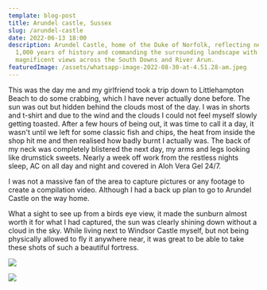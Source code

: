 ```yaml
---
template: blog-post
title: Arundel castle, Sussex
slug: /arundel-castle
date: 2022-06-13 18:00
description: Arundel Castle, home of the Duke of Norfolk, reflecting nearly
  1,000 years of history and commanding the surrounding landscape with
  magnificent views across the South Downs and River Arun.
featuredImage: /assets/whatsapp-image-2022-08-30-at-4.51.28-am.jpeg
---
```

T﻿his was the day me and my girlfriend took a trip down to Littlehampton Beach to do some crabbing, which I have never actually done before. The sun was out but hidden behind the clouds most of the day. I was in shorts and t-shirt and due to the wind and the clouds I could not feel myself slowly getting toasted. After a few hours of being out, it was time to call it a day, it wasn't until we left for some classic fish and chips, the heat from inside the shop hit me and then realised how badly burnt I actually was. The back of my neck was completely blistered the next day, my arms and legs looking like drumstick sweets. Nearly a week off work from the restless nights sleep, AC on all day and night and covered in Aloh Vera Gel 24/7.

I﻿ was not a massive fan of the area to capture pictures or any footage to create a compilation video. Although I had a back up plan to go to Arundel Castle on the way home. 

What a sight to see up from a birds eye view, it made the sunburn almost worth it for what I had captured, the sun was clearly shining down without a cloud in the sky. While living next to Windsor Castle myself, but not being physically allowed to fly it anywhere near, it was great to be able to take these shots of such a beautiful fortress.

![](/assets/whatsapp-image-2022-08-30-at-4.51.30-am.jpeg)

![](/assets/whatsapp-image-2022-08-30-at-4.51.29-am.jpeg)